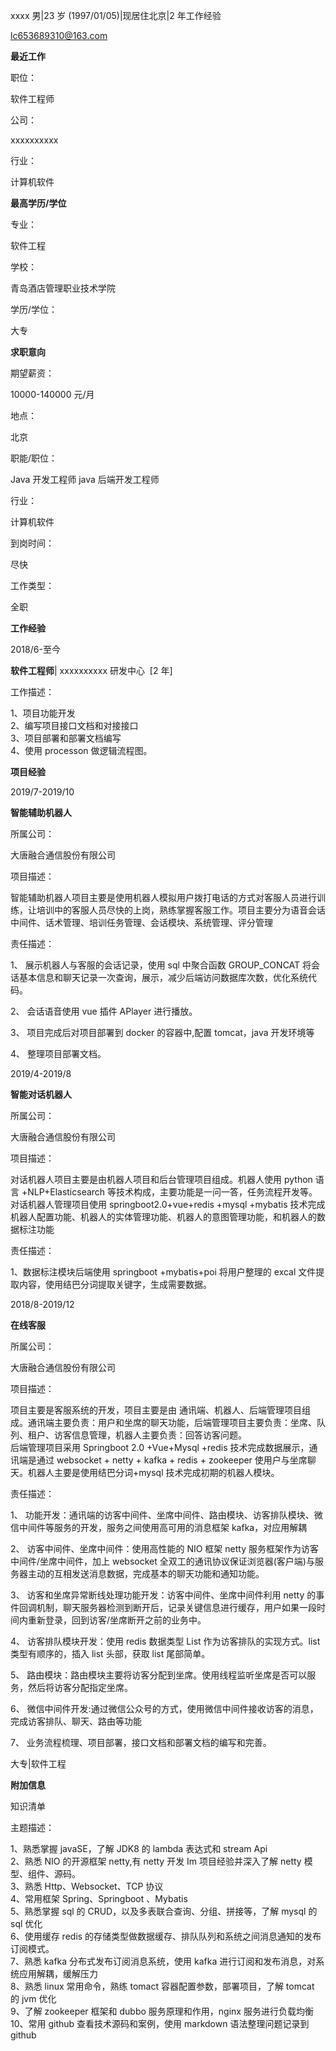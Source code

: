 xxxx 男|23 岁 (1997/01/05)|现居住北京|2 年工作经验

lc653689310@163.com

**最近工作**

职位：

软件工程师

公司：

xxxxxxxxxx

行业：

计算机软件

**最高学历/学位**

专业：

软件工程

学校：

青岛酒店管理职业技术学院

学历/学位：

大专

**求职意向**

期望薪资：

10000-140000 元/月

地点：

北京

职能/职位：

Java 开发工程师 java 后端开发工程师

行业：

计算机软件

到岗时间：

尽快

工作类型：

全职

**工作经验**

2018/6-至今

**软件工程师**| xxxxxxxxxx 研发中心  \[2 年\]

工作描述：

1、项目功能开发  
2、编写项目接口文档和对接接口  
3、项目部署和部署文档编写  
4、使用 processon 做逻辑流程图。

**项目经验**

2019/7-2019/10

**智能辅助机器人**

所属公司：

大唐融合通信股份有限公司

项目描述：

智能辅助机器人项目主要是使用机器人模拟用户拨打电话的方式对客服人员进行训练，让培训中的客服人员尽快的上岗，熟练掌握客服工作。项目主要分为语音会话中间件、话术管理、培训任务管理、会话模块、系统管理、评分管理

责任描述：

1、 展示机器人与客服的会话记录，使用 sql 中聚合函数 GROUP_CONCAT 将会话基本信息和聊天记录一次查询，展示，减少后端访问数据库次数，优化系统代码。

2、 会话语音使用 vue 插件 APlayer 进行播放。

3、 项目完成后对项目部署到 docker 的容器中,配置 tomcat，java 开发环境等

4、 整理项目部署文档。

2019/4-2019/8

**智能对话机器人**

所属公司：

大唐融合通信股份有限公司

项目描述：

对话机器人项目主要是由机器人项目和后台管理项目组成。机器人使用 python 语言 +NLP+Elasticsearch 等技术构成，主要功能是一问一答，任务流程开发等。对话机器人管理项目使用 springboot2.0+vue+redis +mysql +mybatis 技术完成机器人配置功能、机器人的实体管理功能、机器人的意图管理功能，和机器人的数据标注功能

责任描述：

1、数据标注模块后端使用 springboot +mybatis+poi 将用户整理的 excal 文件提取内容，使用结巴分词提取关键字，生成需要数据。

2018/8-2019/12

**在线客服**

所属公司：

大唐融合通信股份有限公司

项目描述：

项目主要是客服系统的开发，项目主要是由 通讯端、机器人、后端管理项目组成。通讯端主要负责：用户和坐席的聊天功能，后端管理项目主要负责：坐席、队列、租户、访客信息管理，机器人主要负责：回答访客问题。  
后端管理项目采用 Springboot 2.0 +Vue+Mysql +redis 技术完成数据展示，通讯端是通过 websocket + netty + kafka + redis + zookeeper 使用户与坐席聊天。机器人主要是使用结巴分词+mysql 技术完成初期的机器人模块。

责任描述：

1、 功能开发：通讯端的访客中间件、坐席中间件、路由模块、访客排队模块、微信中间件等服务的开发，服务之间使用高可用的消息框架 kafka，对应用解耦

2、 访客中间件、坐席中间件：使用高性能的 NIO 框架 netty 服务框架作为访客中间件/坐席中间件，加上 websocket 全双工的通讯协议保证浏览器(客户端)与服务器主动的互相发送消息数据，完成基本的聊天功能和通知功能。

3、 访客和坐席异常断线处理功能开发：访客中间件、坐席中间件利用 netty 的事件回调机制，聊天服务器检测到断开后，记录关键信息进行缓存，用户如果一段时间内重新登录，回到访客/坐席断开之前的业务中。

4、 访客排队模块开发：使用 redis 数据类型 List 作为访客排队的实现方式。list 类型有顺序的，插入 list 头部，获取 list 尾部简单。

5、 路由模块：路由模块主要将访客分配到坐席。使用线程监听坐席是否可以服务，然后将访客分配指定坐席。

6、 微信中间件开发:通过微信公众号的方式，使用微信中间件接收访客的消息，完成访客排队、聊天、路由等功能

7、 业务流程梳理、项目部署，接口文档和部署文档的编写和完善。

大专|软件工程

**附加信息**

知识清单

主题描述：

1、熟悉掌握 javaSE，了解 JDK8 的 lambda 表达式和 stream Api  
2、熟悉 NIO 的开源框架 netty,有 netty 开发 Im 项目经验并深入了解 netty 模型、组件、源码。  
3、熟悉 Http、Websocket、TCP 协议  
4、常用框架 Spring、Springboot 、Mybatis  
5、熟悉掌握 sql 的 CRUD，以及多表联合查询、分组、拼接等，了解 mysql 的 sql 优化  
6、使用缓存 redis 的存储类型做数据缓存、排队队列和系统之间消息通知的发布订阅模式。  
7、熟悉 kafka 分布式发布订阅消息系统，使用 kafka 进行订阅和发布消息，对系统应用解耦，缓解压力  
8、熟悉 linux 常用命令，熟练 tomact 容器配置参数，部署项目，了解 tomcat 的 jvm 优化  
9、了解 zookeeper 框架和 dubbo 服务原理和作用，nginx 服务进行负载均衡  
10、常用 github 查看技术源码和案例，使用 markdown 语法整理问题记录到 github
